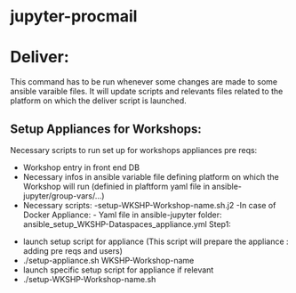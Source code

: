# jupyter-procmail
# Deliver:
This command has to be run whenever some changes are made to some ansible varaible files. It will update scripts and relevants files related to the platform on which the deliver script is launched.




## Setup Appliances for Workshops:
Necessary scripts to run set up for workshops appliances 
pre reqs:
- Workshop entry in front end DB
- Necessary infos in ansible variable file defining platform on which the Workshop will run (definied in plaftform yaml file in ansible-jupyter/group-vars/...)
- Necessary scripts:
    -setup-WKSHP-Workshop-name.sh.j2
    -In case of Docker Appliance:
      - Yaml file in ansible-jupyter folder:  ansible_setup_WKSHP-Dataspaces_appliance.yml
Step1:
* launch setup script for appliance (This script will prepare the appliance : adding pre reqs and users)
* ./setup-appliance.sh WKSHP-Workshop-name
* launch specific setup script for appliance if relevant
* ./setup-WKSHP-Workshop-name.sh
